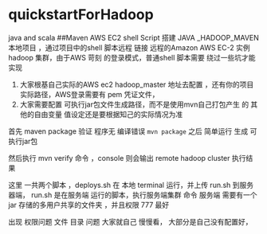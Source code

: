 # quickstartForHadoop
java and  scala
##Maven  AWS EC2 shell Script 
搭建 JAVA _HADOOP_MAVEN本地项目 ，通过项目中的shell 脚本远程 链接 远程的Amazon AWS EC-2 实例 hadoop 集群，由于AWS 苛刻 的登录模式，普通shell 脚本需要
绕过一些坑才能实现

1. 大家根基自己实际的AWS ec2   hadoop_master  地址去配置  ，还有你的项目实际路径，AWS登录需要有 pem 凭证文件，
2. 大家需要配置 可执行jar包文件生成路径，而不是使用mvn自己打包产生 的
其他的自由变量 值设定还是要根据知己的实际情况为准

首先 maven package  验证 程序无 编译错误
`
mvn package
`
之后  简单运行 生成 可执行jar包

然后执行  mvn verify 命令 ，console   则会输出  remote  hadoop  cluster 执行结果

这里 一共两个脚本 ，deploys.sh 在 本地  terminal 运行，并上传 run.sh 到服务器端，
run.sh 是在服务端 运行的脚本，执行服务端集群 命令
服务端 需要有一个jar 存储的多用户共享的文件夹 ，并且权限 777  最好

出现  权限问题  文件 目录 问题  大家就自己 慢慢看， 大部分是自己没有配置好，

